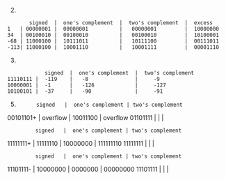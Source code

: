 2.
```
       signed  |  one's complement  |  two's complement  |  excess
1   | 00000001 |  00000001          |   00000001         |  10000000
34  | 00100010 |  00100010          |   00100010         |  10100001
-68 | 11000100 |  10111011          |   10111100         |  00111011
-113| 11000100 |  10001110          |   10001111         |  00001110

```

3.
```
            signed  |  one's complement  |  two's complement
11110111 |  -119    |   -8               |     -9
10000001 |  -1      |   -126             |     -127
10100101 |  -37     |   -90              |     -91

```

5.
             signed   |  one's complement | two's complement
00101101+ |  overflow | 10011100          |  overflow
01101111  |           |                   |

             signed   |  one's complement | two's complement
11111111+ | 11111110  | 10000000          | 111111110
11111111  |           |                   |

             signed   |  one's complement | two's complement
11101111- | 10000000  |  0000000          | 00000000
11101111  |           |                   |
